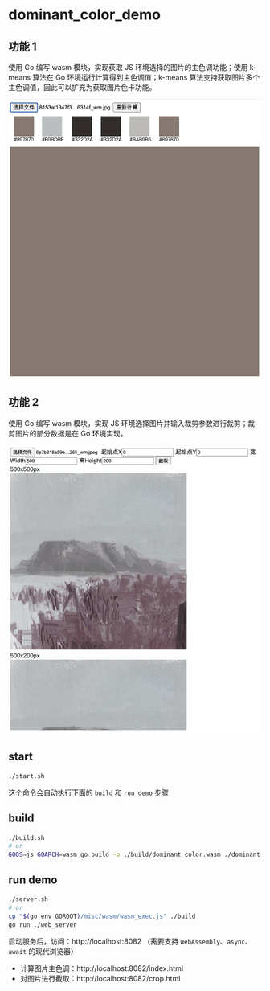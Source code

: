 # dominant_color_demo

## 功能 1

使用 Go 编写 wasm 模块，实现获取 JS 环境选择的图片的主色调功能；使用 k-means 算法在 Go 环境运行计算得到主色调值；k-means 算法支持获取图片多个主色调值，因此可以扩充为获取图片色卡功能。

![img_01.jpg](assets/img_01.jpg)

## 功能 2

使用 Go 编写 wasm 模块，实现 JS 环境选择图片并输入裁剪参数进行裁剪；裁剪图片的部分数据是在 Go 环境实现。

![img_02.jpg](assets/img_02.jpg)

## start

```bash
./start.sh
```

这个命令会自动执行下面的 `build` 和 `run demo` 步骤

## build

```bash
./build.sh
# or
GOOS=js GOARCH=wasm go build -o ./build/dominant_color.wasm ./dominant_color
```

## run demo

```bash
./server.sh
# or
cp "$(go env GOROOT)/misc/wasm/wasm_exec.js" ./build
go run ./web_server
```

启动服务后，访问：http://localhost:8082 （需要支持 `WebAssembly`、`async`、`await` 的现代浏览器）

- 计算图片主色调：http://localhost:8082/index.html
- 对图片进行截取：http://localhost:8082/crop.html
